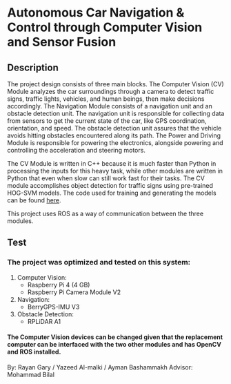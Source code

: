 # Autonomous Car Navigation &amp; Control through Computer Vision and Sensor Fusion

## Description
The project design consists of three main blocks. The Computer Vision (CV) Module analyzes the car surroundings through a camera to detect traffic signs, traffic lights, vehicles, and human beings, then make decisions accordingly. The Navigation Module consists of a navigation unit and an obstacle detection unit. The navigation unit is responsible for collecting data from sensors to get the current state of the car, like GPS coordination, orientation, and speed. The obstacle detection unit assures that the vehicle avoids hitting obstacles encountered along its path. The Power and Driving Module is responsible for powering the electronics, alongside powering and controlling the acceleration and steering motors.

The CV Module is written in C++ because it is much faster than Python in processing the inputs for this heavy task, while other modules are written in Python that even when slow can still work fast for their tasks. The CV module accomplishes object detection for traffic signs using pre-trained HOG-SVM models. The code used for training and generating the models can be found [here](https://github.com/opencv/opencv/blob/master/samples/cpp/train_HOG.cpp). 

This project uses ROS as a way of communication between the three modules.

## Test
### The project was optimized and tested on this system:
1. Computer Vision:
   - Raspberry Pi 4 (4 GB)
   - Raspberry Pi Camera Module V2
2. Navigation:
   - BerryGPS-IMU V3
3. Obstacle Detection:
   - RPLiDAR A1
#### The Computer Vision devices can be changed given that the replacement computer can be interfaced with the two other modules and has OpenCV and ROS installed.

By: Rayan Gary / Yazeed Al-malki / Ayman Bashammakh
Advisor: Mohammad Bilal
